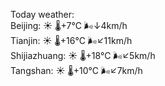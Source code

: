 Today weather:  
Beijing: ☀️   🌡️+7°C 🌬️↓4km/h  
Tianjin: ☀️   🌡️+16°C 🌬️↙11km/h  
Shijiazhuang: ☀️   🌡️+18°C 🌬️↙5km/h  
Tangshan: ☀️   🌡️+10°C 🌬️↙7km/h  
